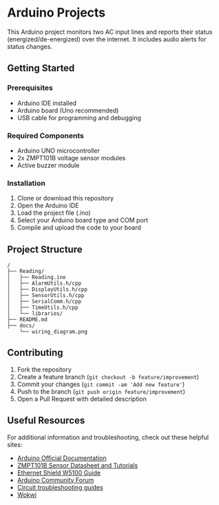 # Arduino Projects

This Arduino project monitors two AC input lines and reports their status (energized/de-energized) over the internet. It includes audio alerts for status changes.

## Getting Started

### Prerequisites

- Arduino IDE installed
- Arduino board (Uno recommended)
- USB cable for programming and debugging

### Required Components

- Arduino UNO microcontroller
- 2x ZMPT101B voltage sensor modules
- Active buzzer module

### Installation

1. Clone or download this repository
2. Open the Arduino IDE
3. Load the project file (.ino)
4. Select your Arduino board type and COM port
5. Compile and upload the code to your board

## Project Structure

```
/
├── Reading/
│   ├── Reading.ino
│   ├── AlarmUtils.h/cpp
│   ├── DisplayUtils.h/cpp
│   ├── SensorUtils.h/cpp
│   ├── SerialComm.h/cpp
│   ├── TimeUtils.h/cpp
│   └── libraries/
├── README.md
├── docs/
    └── wiring_diagram.png
```

## Contributing

1. Fork the repository
2. Create a feature branch (`git checkout -b feature/improvement`)
3. Commit your changes (`git commit -am 'Add new feature'`)
4. Push to the branch (`git push origin feature/improvement`)
5. Open a Pull Request with detailed description

## Useful Resources

For additional information and troubleshooting, check out these helpful sites:

- [Arduino Official Documentation](https://www.arduino.cc/reference/en/)
- [ZMPT101B Sensor Datasheet and Tutorials](https://components101.com/sensors/zmpt101b-voltage-sensor)
- [Ethernet Shield W5100 Guide](https://www.arduino.cc/en/Guide/ArduinoEthernetShield)
- [Arduino Community Forum](https://forum.arduino.cc/)
- [Circuit troubleshooting guides](https://www.instructables.com/circuits/)
- [Wokwi](https://wokwi.com/)
